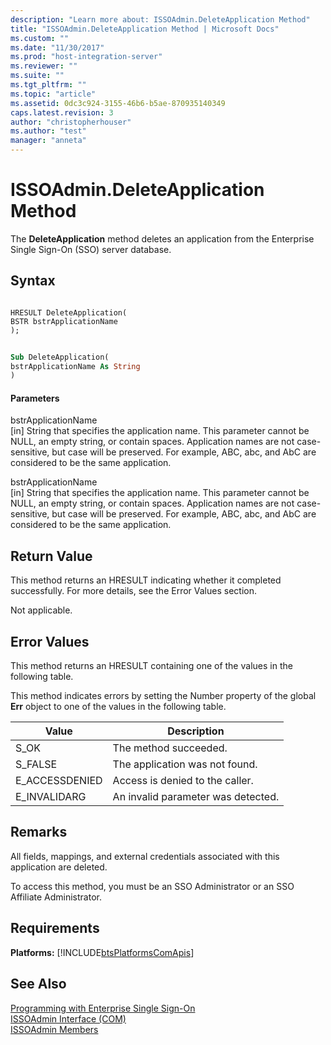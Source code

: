 ```yaml
---
description: "Learn more about: ISSOAdmin.DeleteApplication Method"
title: "ISSOAdmin.DeleteApplication Method | Microsoft Docs"
ms.custom: ""
ms.date: "11/30/2017"
ms.prod: "host-integration-server"
ms.reviewer: ""
ms.suite: ""
ms.tgt_pltfrm: ""
ms.topic: "article"
ms.assetid: 0dc3c924-3155-46b6-b5ae-870935140349
caps.latest.revision: 3
author: "christopherhouser"
ms.author: "test"
manager: "anneta"
---
```

# ISSOAdmin.DeleteApplication Method
The **DeleteApplication** method deletes an application from the Enterprise Single Sign-On (SSO) server database.  
  
## Syntax  
  
```cpp#  
  
HRESULT DeleteApplication(  
BSTR bstrApplicationName  
);  
```  
  
```vb  
  
Sub DeleteApplication(  
bstrApplicationName As String  
)  
```  
  
#### Parameters  
 bstrApplicationName  
 [in] String that specifies the application name. This parameter cannot be NULL, an empty string, or contain spaces. Application names are not case-sensitive, but case will be preserved. For example, ABC, abc, and AbC are considered to be the same application.  
  
 bstrApplicationName  
 [in] String that specifies the application name. This parameter cannot be NULL, an empty string, or contain spaces. Application names are not case-sensitive, but case will be preserved. For example, ABC, abc, and AbC are considered to be the same application.  
  
## Return Value  
 This method returns an HRESULT indicating whether it completed successfully. For more details, see the Error Values section.  
  
 Not applicable.  
  
## Error Values  
 This method returns an HRESULT containing one of the values in the following table.  
  
 This method indicates errors by setting the Number property of the global **Err** object to one of the values in the following table.  
  
|Value|Description|  
|-----------|-----------------|  
|S_OK|The method succeeded.|  
|S_FALSE|The application was not found.|  
|E_ACCESSDENIED|Access is denied to the caller.|  
|E_INVALIDARG|An invalid parameter was detected.|  
  
## Remarks  
 All fields, mappings, and external credentials associated with this application are deleted.  
  
 To access this method, you must be an SSO Administrator or an SSO Affiliate Administrator.  
  
## Requirements  
 **Platforms:**  [!INCLUDE[btsPlatformsComApis](../includes/btsplatformscomapis-md.md)]  
  
## See Also  
 [Programming with Enterprise Single Sign-On](../esso/programming-with-enterprise-single-sign-on.md)   
 [ISSOAdmin Interface (COM)](../esso/issoadmin-interface-com.md)   
 [ISSOAdmin Members](../esso/issoadmin-members.md)
